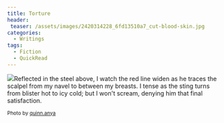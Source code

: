 ```yaml
---
title: Torture
header:
 teaser: /assets/images/2420314228_6fd13510a7_cut-blood-skin.jpg
categories:
  - Writings
tags:
  - Fiction
  - QuickRead
---
```

<img src="https://douglangille.github.io/assets/images/2420314228_6fd13510a7_cut-blood-skin.jpg">Reflected in the steel above, I watch the red line widen as he traces the scalpel from my navel to between my breasts. I tense as the sting turns from blister hot to icy cold; but I won't scream, denying him that final satisfaction.

<small>Photo by <a href="http://www.flickr.com/photos/53326337@N00/2420314228">quinn.anya</a></small>